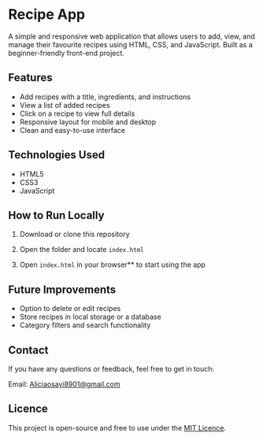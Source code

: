 # Recipe App

A simple and responsive web application that allows users to add, view, and manage their favourite recipes using HTML, CSS, and JavaScript. Built as a beginner-friendly front-end project.

## Features

- Add recipes with a title, ingredients, and instructions
- View a list of added recipes
- Click on a recipe to view full details
- Responsive layout for mobile and desktop
- Clean and easy-to-use interface

## Technologies Used

- HTML5
- CSS3
- JavaScript

## How to Run Locally

1. Download or clone this repository

2. Open the folder and locate `index.html`

3. Open `index.html` in your browser** to start using the app

## Future Improvements

- Option to delete or edit recipes
- Store recipes in local storage or a database
- Category filters and search functionality

## Contact

If you have any questions or feedback, feel free to get in touch:

Email: Aliciaosayi8901@gmail.com

## Licence

This project is open-source and free to use under the [MIT Licence](LICENSE).